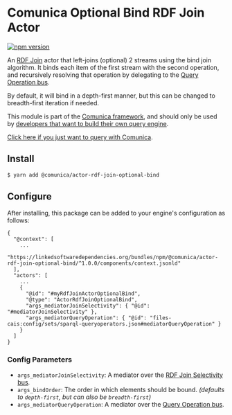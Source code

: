 # Comunica Optional Bind RDF Join Actor

[![npm version](https://badge.fury.io/js/%40comunica%2Factor-rdf-join-optional-bind.svg)](https://www.npmjs.com/package/@comunica/actor-rdf-join-optional-bind)

An [RDF Join](https://github.com/comunica/comunica/tree/master/packages/bus-rdf-join) actor that left-joins (optional) 2 streams using the bind join algorithm.
It binds each item of the first stream with the second operation,
and recursively resolving that operation by delegating to the [Query Operation bus](https://github.com/comunica/comunica/tree/master/packages/bus-query-operation).

By default, it will bind in a depth-first manner, but this can be changed to breadth-first iteration if needed.

This module is part of the [Comunica framework](https://github.com/comunica/comunica),
and should only be used by [developers that want to build their own query engine](https://comunica.dev/docs/modify/).

[Click here if you just want to query with Comunica](https://comunica.dev/docs/query/).

## Install

```bash
$ yarn add @comunica/actor-rdf-join-optional-bind
```

## Configure

After installing, this package can be added to your engine's configuration as follows:
```text
{
  "@context": [
    ...
    "https://linkedsoftwaredependencies.org/bundles/npm/@comunica/actor-rdf-join-optional-bind/^1.0.0/components/context.jsonld"  
  ],
  "actors": [
    ...
    {
      "@id": "#myRdfJoinActorOptionalBind",
      "@type": "ActorRdfJoinOptionalBind",
      "args_mediatorJoinSelectivity": { "@id": "#mediatorJoinSelectivity" },
      "args_mediatorQueryOperation": { "@id": "files-cais:config/sets/sparql-queryoperators.json#mediatorQueryOperation" }
    }
  ]
}
```

### Config Parameters

* `args_mediatorJoinSelectivity`: A mediator over the [RDF Join Selectivity bus](https://github.com/comunica/comunica/tree/master/packages/bus-rdf-join-selectivity).
* `args_bindOrder`: The order in which elements should be bound. _(defaults to `depth-first`, but can also be `breadth-first`)_
* `args_mediatorQueryOperation`: A mediator over the [Query Operation bus](https://github.com/comunica/comunica/tree/master/packages/bus-query-operation).
